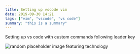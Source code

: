```yaml
---
title: Setting up vscode vim
date: 2019-09-30 14:21
tags: ["vim", "vscode", "vs code"]
summary: "this is a summary"
---
```


Setting up vs code with custom commands following leader key

![random placeholder image featuring technology](http://placeimg.com/650/380/tech)

